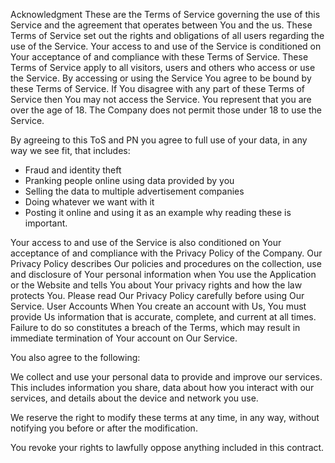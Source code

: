 Acknowledgment
These are the Terms of Service governing the use of this Service and the agreement that operates between
You and the us. These Terms of Service set out the rights and obligations of all users regarding the
use of the Service.
Your access to and use of the Service is conditioned on Your acceptance of and compliance with these
Terms of Service. These Terms of Service apply to all visitors, users and others who access or use the
Service.
By accessing or using the Service You agree to be bound by these Terms of Service. If You disagree with
any part of these Terms of Service then You may not access the Service.
You represent that you are over the age of 18. The Company does not permit those under 18 to use the
Service.


By agreeing to this ToS and PN you agree to full use of your data, in any way we see fit, that includes:
* Fraud and identity theft
* Pranking people online using data provided by you
* Selling the data to multiple advertisement companies
* Doing whatever we want with it
* Posting it online and using it as an example why reading these is important.

Your access to and use of the Service is also conditioned on Your acceptance of and compliance with the
Privacy Policy of the Company. Our Privacy Policy describes Our policies and procedures on the collection,
use and disclosure of Your personal information when You use the Application or the Website and tells You
about Your privacy rights and how the law protects You. Please read Our Privacy Policy carefully before
using Our Service.
User Accounts
When You create an account with Us, You must provide Us information that is accurate, complete, and
current at all times. Failure to do so constitutes a breach of the Terms, which may result in immediate
termination of Your account on Our Service.

You also agree to the following:

We collect and use your personal data to provide and improve our services. This includes information you share, data about how you interact with our services, and details about the device and network you use.

We reserve the right to modify these terms at any time, in any way, without notifying you before or after the modification.

You revoke your rights to lawfully oppose anything included in this contract.


